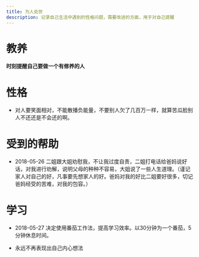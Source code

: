 ```yaml
---
title: 为人处世
description: 记录自己生活中遇到的性格问题，需要改进的方面，用于对自己提醒
---
```



# 教养
**时刻提醒自己要做一个有修养的人**

# 性格
- 对人要笑面相对，不能散播负能量，不要别人欠了几百万一样，就算苦瓜脸别人不还还是不会还的啊。

# 受到的帮助
- 2018-05-26 二姐跟大姐劝慰我，不让我过度自责，二姐打电话给爸妈说好话，对我进行劝解，说明父母的种种不容易，大姐说了一些人生道理。（谨记家人对自己的好，凡事要先想家人的好。爸妈对我的好比二姐要好很多，切记爸妈经受的苦难，对我的包容。）

# 学习
- 2018-05-27 决定使用番茄工作法，提高学习效率。以30分钟为一个番茄，5分钟休息时间。


- 永远不再表现出自己内心想法